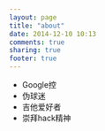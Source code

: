 ```yaml
---
layout: page
title: "about"
date: 2014-12-10 10:13
comments: true
sharing: true
footer: true
---
```


* Google控
* 伪球迷
* 吉他爱好者
* 崇拜hack精神
